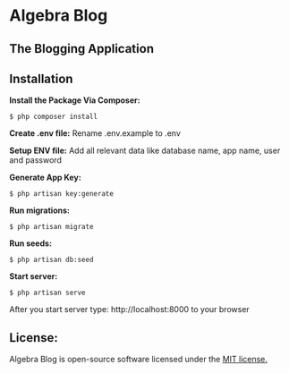 # Algebra Blog
## The Blogging Application

## Installation
**Install the Package Via Composer:**

```shell
$ php composer install
```

**Create .env file:**
Rename .env.example to .env 

**Setup ENV file:**
Add all relevant data like database name, app name, user and password

**Generate App Key:**
```shell
$ php artisan key:generate
```

**Run migrations:**
```shell
$ php artisan migrate
```

**Run seeds:**
```shell
$ php artisan db:seed
```
**Start server:**
```shell
$ php artisan serve
```
After you start server type: http://localhost:8000 to your browser

## License:
Algebra Blog is open-source software licensed under the <a href="https://opensource.org/licenses/MIT" rel="nofollow">MIT license.